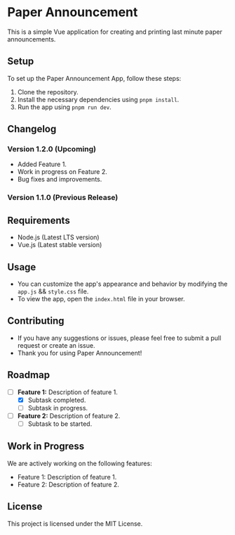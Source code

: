 # Paper Announcement

This is a simple Vue application for creating and printing last minute paper announcements.

## Setup

To set up the Paper Announcement App, follow these steps:

1. Clone the repository.
2. Install the necessary dependencies using `pnpm install`.
3. Run the app using `pnpm run dev`.

## Changelog

### Version 1.2.0 (Upcoming)

- Added Feature 1.
- Work in progress on Feature 2.
- Bug fixes and improvements.

### Version 1.1.0 (Previous Release)

## Requirements

- Node.js (Latest LTS version)
- Vue.js (Latest stable version)

## Usage

- You can customize the app's appearance and behavior by modifying the `app.js` && `style.css` file.
- To view the app, open the `index.html` file in your browser.

## Contributing

- If you have any suggestions or issues, please feel free to submit a pull request or create an issue.
- Thank you for using Paper Announcement!

## Roadmap

- [ ] **Feature 1:** Description of feature 1.
  - [x] Subtask completed.
  - [ ] Subtask in progress.
- [ ] **Feature 2:** Description of feature 2.
  - [ ] Subtask to be started.

## Work in Progress

We are actively working on the following features:

- Feature 1: Description of feature 1.
- Feature 2: Description of feature 2.

## License

This project is licensed under the MIT License.
